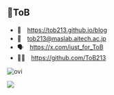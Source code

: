 ## 👋ToB

- 📝　https://tob213.github.io/blog
- 💌　tob213@maslab.aitech.ac.jp
- 🗣　https://x.com/just_for_ToB
- 🐙🐱　https://github.com/ToB213

</p>
<img src="https://github-readme-stats.vercel.app/api/top-langs?username=tob213&show_icons=true&locale=en&layout=compact&theme=chartreuse-light" alt="ovi" /></p>


<img src="https://github-profile-trophy.vercel.app/?username=tob213&theme=juicyfresh&no-bg=true" />

